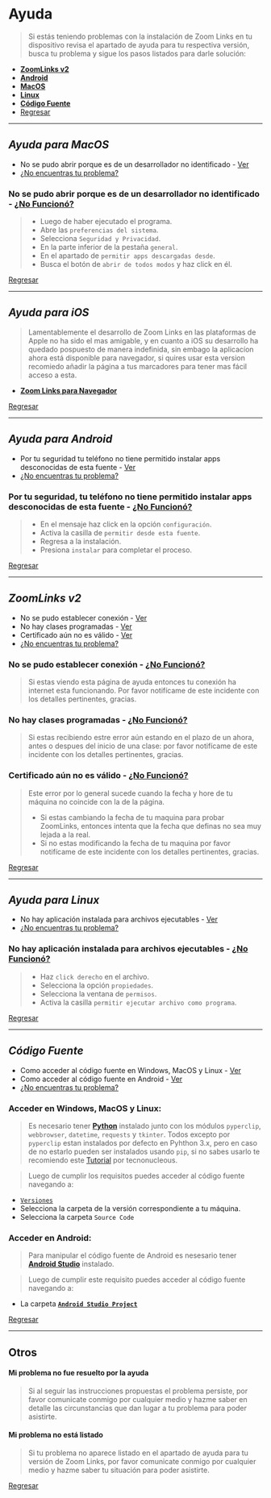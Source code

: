 # Ayuda

>Si estás teniendo problemas con la instalación de Zoom Links en tu dispositivo revisa el apartado de ayuda para tu respectiva versión, busca tu problema y sigue los pasos listados para darle solución:
+ [**ZoomLinks v2**](#zoomlinks-v2)
+ [**Android**](#ayuda-para-android)
+ [**MacOS**](#ayuda-para-macos)
+ [**Linux**](#ayuda-para-linux)
+ [**Código Fuente**](#código-fuente)
+ [Regresar](/README.md#descargas)

***

## _Ayuda para MacOS_
+ No se pudo abrir porque es de un desarrollador no identificado - [Ver](#no-se-pudo-abrir-porque-es-de-un-desarrollador-no-identificado---no-funcionó)
+ [¿No encuentras tu problema?](#mi-problema-no-está-listado)

### **No se pudo abrir porque es de un desarrollador no identificado** - [¿No Funcionó?](#mi-problema-no-fue-resuelto-por-la-ayuda)
 
> + Luego de haber ejecutado el programa.
> + Abre las `preferencias del sistema`.
> + Selecciona `Seguridad y Privacidad`.
> + En la parte inferior de la pestaña `general`.
> + En el apartado de `permitir apps descargadas desde`.
> + Busca el botón de `abrir de todos modos` y haz click en él.

[Regresar](#ayuda)

***

## _Ayuda para iOS_
> Lamentablemente el desarrollo de Zoom Links en las plataformas de Apple no ha sido el mas amigable, y en cuanto a iOS su desarrollo ha quedado pospuesto de manera indefinida, sin embago la aplicacíon ahora está disponible para navegador, si quires usar esta version recomiedo añadir la página a tus marcadores para tener mas fácil acceso a esta.
+ [**Zoom Links para Navegador**](/README.md/#decargas)

[Regresar](#ayuda)

***

## _Ayuda para Android_
+ Por tu seguridad tu teléfono no tiene permitido instalar apps desconocidas de esta fuente - [Ver](#por-tu-seguridad-tu-teléfono-no-tiene-permitido-instalar-apps-desconocidas-de-esta-fuente---no-funcionó)
+ [¿No encuentras tu problema?](#mi-problema-no-está-listado)

### **Por tu seguridad, tu teléfono no tiene permitido instalar apps desconocidas de esta fuente** - [¿No Funcionó?](#mi-problema-no-fue-resuelto-por-la-ayuda)
 
> + En el mensaje haz click en la opción `configuración`.
> + Activa la casilla de `permitir desde esta fuente`.
> + Regresa a la instalación.
> + Presiona `instalar` para completar el proceso.

[Regresar](#ayuda)

***

## _ZoomLinks v2_
+ No se pudo establecer conexión - [Ver](#no-se-pudo-establecer-conexión---no-funcionó)
+ No hay clases programadas - [Ver](#no-hay-clases-programadas---no-funcionó)
+ Certificado aún no es válido - [Ver](#certificado-aún-no-es-válido---no-funcionó)
+ [¿No encuentras tu problema?](#mi-problema-no-está-listado)

### **No se pudo establecer conexión** - [¿No Funcionó?](#mi-problema-no-fue-resuelto-por-la-ayuda)
 
> Si estas viendo esta página de ayuda entonces tu conexión ha internet esta funcionando. 
> Por favor notifícame de este incidente con los detalles pertinentes, gracias.

### **No hay clases programadas** - [¿No Funcionó?](#mi-problema-no-fue-resuelto-por-la-ayuda)
 
> Si estas recibiendo estre error aún estando en el plazo de un ahora, antes o despues del inicio de una clase: por favor notifícame de este incidente con los detalles pertinentes, gracias.

### **Certificado aún no es válido** - [¿No Funcionó?](#mi-problema-no-fue-resuelto-por-la-ayuda)
 
> Este error por lo general sucede cuando la fecha y hore de tu máquina no coincide con la de la página.
> + Si estas cambiando la fecha de tu maquina para probar ZoomLinks, entonces intenta que la fecha que definas no sea muy lejada a la real.
> + Si no estas modificando la fecha de tu maquina por favor notifícame de este incidente con los detalles pertinentes, gracias.

[Regresar](#ayuda)

***

## _Ayuda para Linux_
+ No hay aplicación instalada para archivos ejecutables - [Ver](#no-hay-aplicación-instalada-para-archivos-ejecutables---no-funcionó)
+ [¿No encuentras tu problema?](#mi-problema-no-está-listado)

### **No hay aplicación instalada para archivos ejecutables** - [¿No Funcionó?](#mi-problema-no-fue-resuelto-por-la-ayuda)

> + Haz `click derecho` en el archivo.
> + Selecciona la opción `propiedades`.
> + Selecciona la ventana de `permisos`.
> + Activa la casilla `permitir ejecutar archivo como programa`.

[Regresar](#ayuda)

***
## _Código Fuente_
+ Como acceder al código fuente en Windows, MacOS y Linux - [Ver](#acceder-en-windows-macos-y-linux)
+ Como acceder al código fuente en Android - [Ver](#acceder-en-android)
+ [¿No encuentras tu problema?](#mi-problema-no-está-listado)

### **Acceder en Windows, MacOS y Linux:**
>Es necesario tener [**Python**](https://www.python.org/) instalado junto con los módulos `pyperclip`, `webbrowser`, `datetime`, `requests` y `tkinter`.
>Todos excepto por `pyperclip` estan instalados por defecto en Pyhthon 3.x, pero en caso de no estarlo pueden ser instalados usando `pip`, si no sabes usarlo te recomiendo este [Tutorial](https://tecnonucleous.com/2018/01/28/>como-instalar-pip-para-python-en-windows-mac-y-linux/) por tecnonucleous.

> Luego de cumplir los requisitos puedes acceder al código fuente navegando a:
   + [`Versiones`](/Versions)
   + Selecciona la carpeta de la versión correspondiente a tu máquina.
   + Selecciona la carpeta `Source Code`

### **Acceder en Android:**
>Para manipular el código fuente de Android es nesesario tener [**Android Studio**](https://developer.android.com/studio/) instalado.

> Luego de cumplir este requisito puedes acceder al código fuente navegando a:
   + La carpeta [**`Android Studio Project`**](/Versions/Android/Android%20Studio%20Project)

[Regresar](#ayuda)

***
## Otros

#### **Mi problema no fue resuelto por la ayuda**
>Si al seguir las instrucciones propuestas el problema persiste, por favor comunicate conmigo por cualquier medio y hazme saber en detalle las circunstancias que dan lugar a tu problema para poder asistirte.

#### **Mi problema no está listado**
>Si tu problema no aparece listado en el apartado de ayuda para tu versión de Zoom Links, por favor comunicate conmigo por cualquier medio y hazme saber tu situación para poder asistirte.

[Regresar](#ayuda)